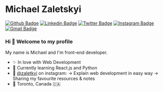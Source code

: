 # Michael Zaletskyi

[![Github Badge](https://img.shields.io/badge/-Github-000?style=flat-square&logo=Github&logoColor=white&link=https://github.com/zaletskyi)](https://github.com/zaletskyi)
[![Linkedin Badge](https://img.shields.io/badge/-LinkedIn-blue?style=flat-square&logo=Linkedin&logoColor=white&link=https://www.linkedin.com/in/zaletskyi/)](https://www.linkedin.com/in/zaletskyi/)
[![Twitter Badge](https://img.shields.io/badge/-Twitter-1ca0f1?style=flat-square&labelColor=1ca0f1&logo=twitter&logoColor=white&link=https://twitter.com/zaletskyi)](https://twitter.com/zaletskyi)
[![Instagram Badge](https://img.shields.io/badge/-Instagram-C13584?style=flat-square&labelColor=C13584&logo=instagram&logoColor=white&link=https://www.instagram.com/zaletskyi/)](https://www.instagram.com/zaletskyi/)
[![Gmail Badge](https://img.shields.io/badge/-Gmail-c14438?style=flat-square&logo=Gmail&logoColor=white&link=mailto:m@zaletskyi.com)](mailto:m@zaletskyi.com)

### Hi 👋 Welcome to my profile

My name is Michael and I'm front-end developer.

 - ✨ In love with Web Development
 - 🌱 Currently learning React.js and Python 
 - 👥 [@zaletkyi](https://www.instagram.com/zaletskyi/) on instagram: → Explain web development in easy way → Sharing my favourite resources & notes
 - 📍 Toronto, Canada 🇨🇦


<!--
**zaletskyi/zaletskyi** is a ✨ _special_ ✨ repository because its `README.md` (this file) appears on your GitHub profile.

Here are some ideas to get you started:

- 🔭 I’m currently working on ...
- 🌱 I’m currently learning ...
- 👯 I’m looking to collaborate on ...
- 🤔 I’m looking for help with ...
- 💬 Ask me about ...
- 📫 How to reach me: ...
- 😄 Pronouns: ...
- ⚡ Fun fact: ...
-->

